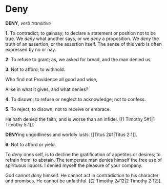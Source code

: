 # Deny

**DENY**, _verb transitive_

**1.** To contradict; to gainsay; to declare a statement or position not to be true. We _deny_ what another says, or we _deny_ a proposition. We _deny_ the truth of an assertion, or the assertion itself. The sense of this verb is often expressed by no or nay.

**2.** To refuse to grant; as, we asked for bread, and the man denied us.

**3.** Not to afford; to withhold.

Who find not Providence all good and wise,

Alike in what it gives, and what denies?

**4.** To disown; to refuse or neglect to acknowledge; not to confess.

**5.** To reject; to disown; not to receive or embrace.

He hath denied the faith, and is worse than an infidel. [[1 Timothy 5#1|1 Timothy 5:1]].

**DENY**ing ungodliness and worldly lusts. [[Titus 2#1|Titus 2:1]].

**6.** Not to afford or yield.

To _deny_ ones self, is to decline the gratification of appetites or desires; to refrain from; to abstain. The temperate man denies himself the free use of spirituous liquors. I denied myself the pleasure of your company.

God cannot _deny_ himself. He cannot act in contradiction to his character and promises. He cannot be unfaithful. [[2 Timothy 2#12|2 Timothy 2:12]].